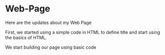 # Web-Page
Here are the updates about my Web Page

First, we started using a simple code in HTML to define title and start using the basics of HTML.

<!DOCTYPE html>
<html lang="es">
<head>
    <meta charset="UTF-8">
    <meta name="viewport" content="width=device-width, initial-scale=1.0">
    <title>Página sobre Microcontroladores</title>
  
We start building our page using basic code 
